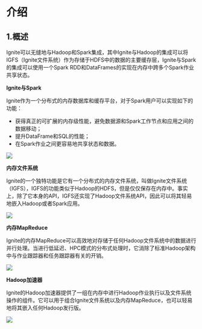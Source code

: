 # 介绍
## 1.概述
Ignite可以无缝地与Hadoop和Spark集成，其中Ignite与Hadoop的集成可以将IGFS（Ignite文件系统）作为存储于HDFS中的数据的主要缓存层，Ignite与Spark的集成可以使用一个Spark RDD和DataFrames的实现在内存中跨多个Spark作业共享状态。

**Ignite与Spark**

Ignite作为一个分布式的内存数据库和缓存平台，对于Spark用户可以实现如下的功能：

 - 获得真正的可扩展的内存级性能，避免数据源和Spark工作节点和应用之间的数据移动；
 - 提升DataFrame和SQL的性能；
 - 在Spark作业之间更容易地共享状态和数据。

![](https://files.readme.io/17a055b-spark_integration.png)

**内存文件系统**

Ignite的一个独特功能是它有一个分布式的内存文件系统，叫做Ignite文件系统（IGFS），IGFS的功能类似于Hadoop的HDFS，但是仅仅保存在内存中。事实上，除了它本身的API，IGFS还实现了Hadoop文件系统API，因此可以将其轻易地嵌入Hadoop或者Spark应用。

![](https://files.readme.io/333d616-spark-igfs_1.png)

**内存MapReduce**

Ignite的内存MapReduce可以高效地对存储于任何Hadoop文件系统中的数据进行并行处理。当进行低延迟、HPC模式的分布式处理时，它消除了标准Hadoop架构中与作业跟踪器和任务跟踪器有关的开销。

![](https://files.readme.io/31131e3-hadoop_sequence-1.png)

**Hadoop加速器**

Ignite的Hadoop加速器提供了一组在内存中进行Hadoop作业执行以及文件系统操作的组件。它可以用于组合Ignite文件系统以及内存MapReduce，也可以轻易地将其嵌入任何Hadoop发行版。

![](https://files.readme.io/3ca42f4-ignite_filesystem_1.png)